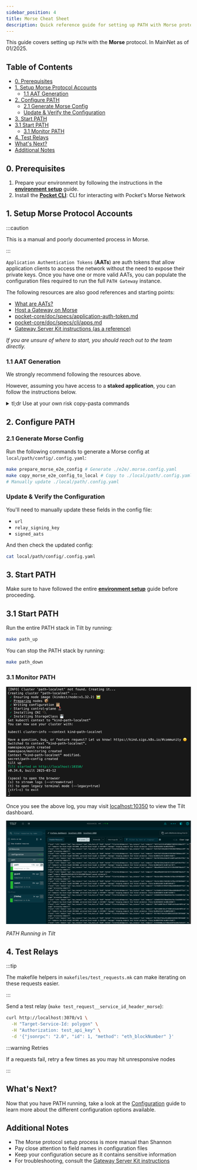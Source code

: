 ```yaml
---
sidebar_position: 4
title: Morse Cheat Sheet
description: Quick reference guide for setting up PATH with Morse protocol
---
```


This guide covers setting up `PATH` with the **Morse** protocol. In MainNet as of 01/2025.

## Table of Contents <!-- omit in toc -->

- [0. Prerequisites](#0-prerequisites)
- [1. Setup Morse Protocol Accounts](#1-setup-morse-protocol-accounts)
  - [1.1 AAT Generation](#11-aat-generation)
- [2. Configure PATH](#2-configure-path)
  - [2.1 Generate Morse Config](#21-generate-morse-config)
  - [Update \& Verify the Configuration](#update--verify-the-configuration)
- [3. Start PATH](#3-start-path)
- [3.1 Start PATH](#31-start-path)
  - [3.1 Monitor PATH](#31-monitor-path)
- [4. Test Relays](#4-test-relays)
- [What's Next?](#whats-next)
- [Additional Notes](#additional-notes)

## 0. Prerequisites

1. Prepare your environment by following the instructions in the [**environment setup**](./environment.md) guide.
2. Install the [**Pocket CLI**](https://github.com/pokt-network/homebrew-pocket-core): CLI for interacting with Pocket's Morse Network

## 1. Setup Morse Protocol Accounts

:::caution

This is a manual and poorly documented process in Morse.

:::

`Application Authentication Tokens` (**AATs**) are auth tokens that allow application
clients to access the network without the need to expose their private keys.
Once you have one or more valid AATs, you can populate the configuration files required to run the full `PATH Gateway` instance.

The following resources are also good references and starting points:

- [What are AATs?](https://docs.pokt.network/gateways/host-a-gateway/relay-process#what-are-aats)
- [Host a Gateway on Morse](https://docs.pokt.network/gateways/host-a-gateway)
- [pocket-core/doc/specs/application-auth-token.md](https://github.com/pokt-network/pocket-core/blob/7f936ff7353249b161854e24435e4bc32d47aa3f/doc/specs/application-auth-token.md)
- [pocket-core/doc/specs/cli/apps.md](https://github.com/pokt-network/pocket-core/blob/7f936ff7353249b161854e24435e4bc32d47aa3f/doc/specs/cli/apps.md)
- [Gateway Server Kit instructions (as a reference)](https://github.com/pokt-network/gateway-server/blob/main/docs/quick-onboarding-guide.md#5-insert-app-stake-private-keys)

_If you are unsure of where to start, you should reach out to the team directly._

### 1.1 AAT Generation

We strongly recommend following the resources above.

However, assuming you have access to a **staked application**, you can follow the instructions below.

<details>

<summary>tl;dr Use at your own risk copy-pasta commands</summary>

**Get the source code:**

```bash
git clone git@github.com:pokt-network/pocket-core.git
cd pocket-core
```

**Build your own `pocket-core` binary:**

```bash
go build -o pocket ./app/cmd/pocket_core/main.go
```

**Generate an AAT:**

```bash
./pocket-core create-aat <ADDR_APP> <CLIENT_PUB>
```

**Take note of the output:**

```json
{
  "version": "0.0.1",
  "app_pub_key": <APP_PUB>,
  "client_pub_key": <CLIENT_PUB>,
  "signature": <APP_SIG>
}
```

**So you can prepare a configuration like so:**

```yaml
morse_config:
  # ...
  relay_signing_key: "CLIENT_PRIV"
  # ...
signed_aats:
  <ADDR_APP>:
    client_public_key: "<CLIENT_PUB>"
    application_public_key: "<APP_PUB>"
    application_signature: "<APP_SIG>"
```

</details>

## 2. Configure PATH

### 2.1 Generate Morse Config

Run the following commands to generate a Morse config at `local/path/config/.config.yaml`:

```bash
make prepare_morse_e2e_config # Generate ./e2e/.morse.config.yaml
make copy_morse_e2e_config_to_local # Copy to ./local/path/.config.yaml
# Manually update ./local/path/.config.yaml
```

### Update & Verify the Configuration

You'll need to manually update these fields in the config file:

- `url`
- `relay_signing_key`
- `signed_aats`

And then check the updated config:

```bash
cat local/path/config/.config.yaml
```

## 3. Start PATH

Make sure to have followed the entire [**environment setup**](./environment.md) guide before proceeding.

## 3.1 Start PATH

Run the entire PATH stack in Tilt by running:

```bash
make path_up
```

You can stop the PATH stack by running:

```bash
make path_down
```

### 3.1 Monitor PATH

![Tilt Dashboard](../../../static/img/path-in-tilt-console.png)

Once you see the above log, you may visit [localhost:10350](<http://localhost:10350/r/(all)/overview>) to view the Tilt dashboard.


![Tilt Console](../../../static/img/path-in-tilt.png)

_PATH Running in Tilt_

## 4. Test Relays

:::tip

The makefile helpers in `makefiles/test_requests.mk` can make iterating on these requests easier.

:::

Send a test relay (`make test_request__service_id_header_morse`):

```bash
curl http://localhost:3070/v1 \
  -H "Target-Service-Id: polygon" \
  -H "Authorization: test_api_key" \
  -d '{"jsonrpc": "2.0", "id": 1, "method": "eth_blockNumber" }'
```

:::warning Retries

If a requests fail, retry a few times as you may hit unresponsive nodes

:::


## What's Next?

Now that you have PATH running, take a look at the [Configuration](./configuration.md) guide to learn more about the different configuration options available.

## Additional Notes

- The Morse protocol setup process is more manual than Shannon
- Pay close attention to field names in configuration files
- Keep your configuration secure as it contains sensitive information
- For troubleshooting, consult the [Gateway Server Kit instructions](https://github.com/pokt-network/gateway-server/blob/main/docs/quick-onboarding-guide.md#5-insert-app-stake-private-keys)
